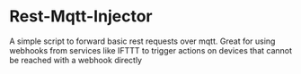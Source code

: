 # Rest-Mqtt-Injector
 A simple script to forward basic rest requests over mqtt. Great for using webhooks from services like IFTTT to trigger actions on devices that cannot be reached with a webhook directly
